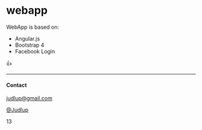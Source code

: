 # webapp

WebApp is based on:

* Angular.js
* Bootstrap 4
* Facebook Login

:+1:
* * * 
#### Contact

judlup@gmail.com

[@Judlup](http://twitter.com/judlup)

13
